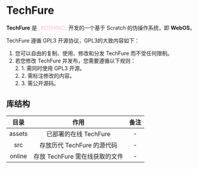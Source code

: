 # TechFure

**TechFure** 是 <font color="pink">\_KOSHINO\_</font> 开发的一个基于 Scratch 的伪操作系统，即 **WebOS**。

TechFure 遵循 GPL3 开源协议，GPL3的大致内容如下：
  1. 您可以自由的复制、使用、修改和分发 TechFure 而不受任何限制。
  2. 若您修改 TechFure 并发布，您需要遵循以下规则：<br>
    2. 1. 需同时使用 GPL3 开源。<br>
    2. 2. 需标注修改的内容。<br>
    2. 3. 需公开源码。<br>

## 库结构

|目录|作用|备注|
|:-:|:-:|:-:|
|assets|已部署的在线 TechFure|-|
|src|存放历代 TechFure 的源代码|-|
|online|存放 TechFure 需在线获取的文件|-|
